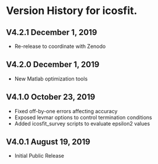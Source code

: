 # Version History for icosfit.

## V4.2.1 December 1, 2019

  * Re-release to coordinate with Zenodo

## V4.2.0 December 1, 2019

  * New Matlab optimization tools

## V4.1.0 October 23, 2019

  * Fixed off-by-one errors affecting accuracy
  * Exposed levmar options to control termination conditions
  * Added icosfit_survey scripts to evaluate epsilon2 values

## V4.0.1 August 19, 2019

  * Initial Public Release
